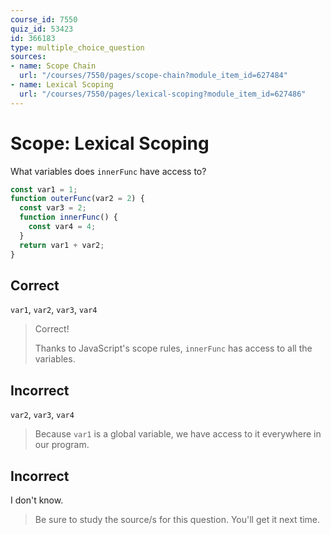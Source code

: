 ```yaml
---
course_id: 7550
quiz_id: 53423
id: 366183
type: multiple_choice_question
sources:
- name: Scope Chain
  url: "/courses/7550/pages/scope-chain?module_item_id=627484"
- name: Lexical Scoping
  url: "/courses/7550/pages/lexical-scoping?module_item_id=627486"
---
```


# Scope: Lexical Scoping

What variables does `innerFunc` have access to?

```javascript
const var1 = 1;
function outerFunc(var2 = 2) {
  const var3 = 2;
  function innerFunc() {
    const var4 = 4;
  }
  return var1 + var2;
}
```

## Correct

`var1`, `var2`, `var3`, `var4`

> Correct!
> 
> Thanks to JavaScript's scope rules, `innerFunc` has access to all the variables.

## Incorrect

`var2`, `var3`, `var4`

> Because `var1` is a global variable, we have access to it everywhere in our
> program.

## Incorrect

I don't know.

> Be sure to study the source/s for this question. You'll get it next time.

